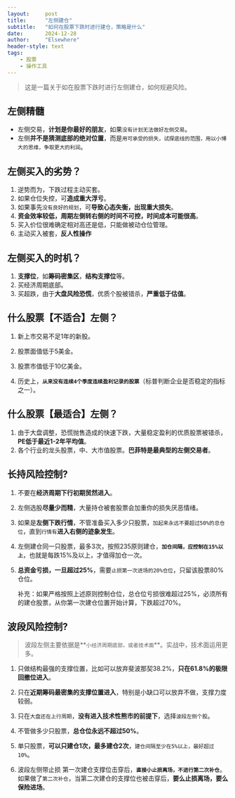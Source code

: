 ```yaml
---
layout: 	post
title: 		"左侧建仓"
subtitle: 	"如何在股票下跌时进行建仓，策略是什么"
date:       2024-12-28
author: 	"Elsewhere"
header-style: text
tags:
    - 股票
    - 操作工具
---
```


> 这是一篇关于如在股票下跌时进行左侧建仓，如何规避风险。



## 左侧精髓

- 左侧交易，**计划是你最好的朋友**，如果`没有计划无法做好左侧交易`。
- 左侧**并不是猜测底部的绝对位置**，而是`用可承受的损失，试探底线的范围，用以小博大的思维，争取更大的利润`。

## 左侧买入的劣势？
1. 逆势而为，下跌过程主动买套。
2. 如果仓位失控，可**造成重大浮亏**。
3. 如果事先`没有良好的规划`，可**导致心态失衡，出现重大损失**。
4. **资金效率较低，周期左侧转右侧的时间不可控，时间成本可能很高**。
5. 买入价位很难确定相对高还是低，只能做被动仓位管理。
6. 主动买入被套，**反人性操作**

## 左侧买入的时机？
1. **支撑位**，如**筹码密集区**，**结构支撑位**等。
2. 买经济周期底部。
3. 买超跌，由于**大盘风险恐慌**，优质个股被错杀，**严重低于估值**。

## 什么股票【不适合】左侧？
1. 新上市交易不足1年的新股。

2. 股票面值低于5美金。
3. 股票市值低于10亿美金。
4. 历史上，**`从来没有连续4个季度连续盈利记录的股票`**（标普判断企业是否稳定的指标之一）。

## 什么股票【最适合】左侧？
1. 由于大盘调整，恐慌抛售造成的快速下跌，大量稳定盈利的优质股票被错杀，**PE低于最近1-2年平均值**。
2. 各个行业的龙头股票，中、大市值股票。**巴菲特是最典型的左侧交易者**。



## 长持风险控制?

1. 不要在**经济周期下行初期贸然进入**。

2. 左侧选股**尽量少而精**，大量持仓被套股票会加重你的损失厌恶情绪。

3. 如果是**左侧下跌行情**，不管准备买入多少只股票，`加起来永远不要超过50%的总仓位`，直到`行情有`**进入右侧的迹象发生**。

4. 左侧建仓同一只股票，最多3次，按照235原则建仓，**`加仓间隔，应控制在15%以上`**，也就是每跌15%及以上，才值得加仓一次。

5. **总资金亏损，一旦超过25%**，需要`止损第一次进场的20%仓位`，只留该股票80%仓位。

   补充：如果严格按照上述原则控制仓位，总仓位亏损很难超过25%，必须所有的建仓股票，从你第一次建仓位置开始计算，下跌超过70%。



## 波段风险控制?

> 波段左侧主要依据是**`小经济周期底部，或者技术面`**。实战中，技术面运用更多。

1. 只做结构最强的支撑位置，比如可以放弃斐波那契38.2%，**只在61.8%的极限回撤位进入**。
2. 只在**近期筹码最密集的支撑位置进入**，特别是小缺口可以放弃不做，支撑力度较弱。
3. 只在`大盘还在上行周期`，**没有进入技术性熊市的前提下**，选择`波段左侧个股`。
4. 不管做多少只股票，**总仓位永远不超过50%**。
5. 单只股票，**可以只建仓1次，最多建仓2次**，`建仓间隔至少在5%以上，最好超过10%`。

6. 波段左侧带止损
   	第一次建仓支撑位击穿后，**`直接小止损离场，不进行第二次补仓`**。
       如果做了`第二次补仓`，当第二次建仓的支撑位也被击穿后，**要么止损离场，要么保险进场**。
